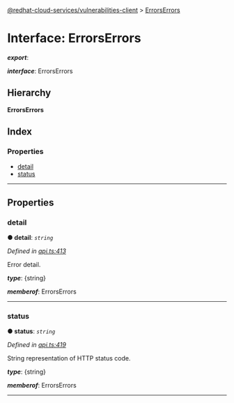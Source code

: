 [@redhat-cloud-services/vulnerabilities-client](../README.md) > [ErrorsErrors](../interfaces/errorserrors.md)

# Interface: ErrorsErrors

*__export__*: 

*__interface__*: ErrorsErrors

## Hierarchy

**ErrorsErrors**

## Index

### Properties

* [detail](errorserrors.md#detail)
* [status](errorserrors.md#status)

---

## Properties

<a id="detail"></a>

###  detail

**● detail**: *`string`*

*Defined in [api.ts:413](https://github.com/karelhala/javascript-clients/blob/master/packages/vulnerabilities/api.ts#L413)*

Error detail.

*__type__*: {string}

*__memberof__*: ErrorsErrors

___
<a id="status"></a>

###  status

**● status**: *`string`*

*Defined in [api.ts:419](https://github.com/karelhala/javascript-clients/blob/master/packages/vulnerabilities/api.ts#L419)*

String representation of HTTP status code.

*__type__*: {string}

*__memberof__*: ErrorsErrors

___

